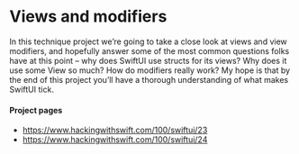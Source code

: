 # Views and modifiers
In this technique project we’re going to take a close look at views and view modifiers, and hopefully answer some of the most common questions folks have at this point – why does SwiftUI use structs for its views? Why does it use some View so much? How do modifiers really work? My hope is that by the end of this project you’ll have a thorough understanding of what makes SwiftUI tick.

#### Project pages
- https://www.hackingwithswift.com/100/swiftui/23
- https://www.hackingwithswift.com/100/swiftui/24